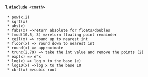#### 1. `#include <cmath>`
     * pow(x,2)
     * sqrt(x)
     * abs(x)
     * fabs(x) =>return absolute for floats/doubles 
     * fmod(10.5, 3) =>return floating point remainder 
     * ceil(x) => round up to nearest int
     * floor(x) => round down to nearest int
     * round(x) => approximate
     * trunc(2.79) => take the int value and remove the points (2)
     * exp(x) => e^x
     * log(x) => log x to the base (e)
     * log10(x) =>log x to the base 10
     * cbrt(x) =>cubic root

